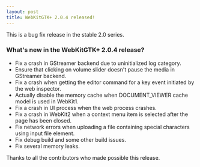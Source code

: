 ```yaml
---
layout: post
title: WebKitGTK+ 2.0.4 released!
---
```


This is a bug fix release in the stable 2.0 series.

### What's new in the WebKitGTK+ 2.0.4 release?

 - Fix a crash in GStreamer backend due to uninitialized log category.
 - Ensure that clicking on volume slider doesn't pause the media in
   GStreamer backend.
 - Fix a crash when getting the editor command for a key event
   initiated by the web inspector.
 - Actually disable the memory cache when DOCUMENT_VIEWER cache model
   is used in WebKit1.
 - Fix a crash in UI process when the web process crashes.
 - Fix a crash in WebKit2 when a context menu item is selected after
   the page has been closed.
 - Fix network errors when uploading a file containing special
   characters using input file element.
 - Fix debug build and some other build issues.
 - Fix several memory leaks.

Thanks to all the contributors who made possible this release.
